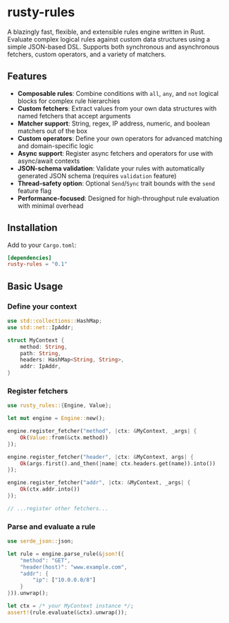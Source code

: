# rusty-rules

A blazingly fast, flexible, and extensible rules engine written in Rust. Evaluate complex logical rules against custom data structures using a simple JSON-based DSL. Supports both synchronous and asynchronous fetchers, custom operators, and a variety of matchers.

## Features

- **Composable rules**: Combine conditions with `all`, `any`, and `not` logical blocks for complex rule hierarchies
- **Custom fetchers**: Extract values from your own data structures with named fetchers that accept arguments
- **Matcher support**: String, regex, IP address, numeric, and boolean matchers out of the box
- **Custom operators**: Define your own operators for advanced matching and domain-specific logic
- **Async support**: Register async fetchers and operators for use with async/await contexts
- **JSON-schema validation**: Validate your rules with automatically generated JSON schema (requires `validation` feature)
- **Thread-safety option**: Optional `Send`/`Sync` trait bounds with the `send` feature flag
- **Performance-focused**: Designed for high-throughput rule evaluation with minimal overhead

## Installation

Add to your `Cargo.toml`:

```toml
[dependencies]
rusty-rules = "0.1"
```

## Basic Usage

### Define your context

```rust
use std::collections::HashMap;
use std::net::IpAddr;

struct MyContext {
    method: String,
    path: String,
    headers: HashMap<String, String>,
    addr: IpAddr,
}
```

### Register fetchers

```rust
use rusty_rules::{Engine, Value};

let mut engine = Engine::new();

engine.register_fetcher("method", |ctx: &MyContext, _args| {
    Ok(Value::from(&ctx.method))
});

engine.register_fetcher("header", |ctx: &MyContext, args| {
    Ok(args.first().and_then(|name| ctx.headers.get(name)).into())
});

engine.register_fetcher("addr", |ctx: &MyContext, _args| {
    Ok(ctx.addr.into())
});

// ...register other fetchers...
```

### Parse and evaluate a rule

```rust
use serde_json::json;

let rule = engine.parse_rule(&json!({
    "method": "GET",
    "header(host)": "www.example.com",
    "addr": {
        "ip": ["10.0.0.0/8"]
    }
})).unwrap();

let ctx = /* your MyContext instance */;
assert!(rule.evaluate(&ctx).unwrap());
```
